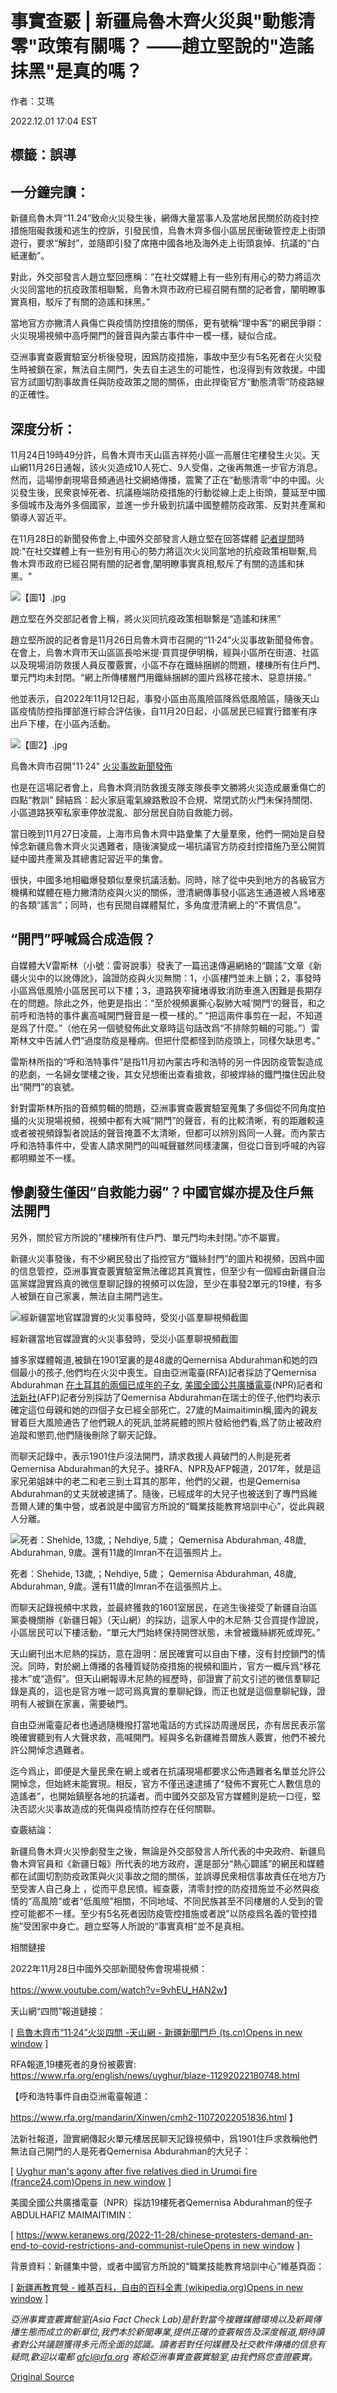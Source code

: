 # 事實查覈 | 新疆烏魯木齊火災與"動態清零"政策有關嗎？ ——趙立堅說的"造謠抹黑"是真的嗎？

作者：艾瑪

2022.12.01 17:04 EST

## 標籤：誤導

## 一分鐘完讀：

新疆烏魯木齊“11.24”致命火災發生後，網傳大量當事人及當地居民關於防疫封控措施阻礙救援和逃生的控訴，引發民憤，烏魯木齊多個小區居民衝破管控走上街頭遊行，要求“解封”，並隨即引發了席捲中國各地及海外走上街頭哀悼、抗議的“白紙運動”。

對此，外交部發言人趙立堅回應稱：“在社交媒體上有一些別有用心的勢力將這次火災同當地的抗疫政策相聯繫，烏魯木齊市政府已經召開有關的記者會，闡明瞭事實真相，駁斥了有關的造謠和抹黑。”

當地官方亦撇清人員傷亡與疫情防控措施的關係，更有號稱“理中客”的網民爭辯：火災現場視頻中高呼開門的聲音與內蒙古事件中一模一樣，疑似合成。

亞洲事實查覈實驗室分析後發現，因爲防疫措施，事故中至少有5名死者在火災發生時被鎖在家，無法自主開門，失去自主逃生的可能性，也沒得到有效救援。中國官方試圖切割事故責任與防疫政策之間的關係，由此捍衛官方“動態清零”防疫路線的正確性。

## 深度分析：

11月24日19時49分許，烏魯木齊市天山區吉祥苑小區一高層住宅樓發生火災。天山網11月26日通報，該火災造成10人死亡、9人受傷，之後再無進一步官方消息。然而，這場慘劇現場音頻通過社交網絡傳播，震驚了正在“動態清零”中的中國。火災發生後，民衆哀悼死者、抗議極端防疫措施的行動從線上走上街頭，蔓延至中國多個城市及海外多個國家，並進一步升級到抗議中國整體防疫政策、反對共產黨和領導人習近平。

在11月28日的新聞發佈會上,中國外交部發言人趙立堅在回答媒體 [記者提問](https://www.youtube.com/watch?v=9vhEU_HAN2w)時說:"在社交媒體上有一些別有用心的勢力將這次火災同當地的抗疫政策相聯繫,烏魯木齊市政府已經召開有關的記者會,闡明瞭事實真相,駁斥了有關的造謠和抹黑。"

![【圖1】.jpg](images/X6JK3AYBQADYLAKIOYMFMAMMJI.jpg)

趙立堅在外交部記者會上稱，將火災同抗疫政策相聯繫是“造謠和抹黑”

趙立堅所說的記者會是11月26日烏魯木齊市召開的“11·24”火災事故新聞發佈會。在會上，烏魯木齊市天山區區長哈米提·買買提伊明稱，經與小區所在街道、社區以及現場消防救援人員反覆覈實，小區不存在鐵絲捆綁的問題，樓棟所有住戶門、單元門均未封閉。“網上所傳樓層門用鐵絲捆綁的圖片爲移花接木、惡意拼接。”

他並表示，自2022年11月12日起，事發小區由高風險區降爲低風險區，隨後天山區疫情防控指揮部進行綜合評估後，自11月20日起，小區居民已經實行錯峯有序出戶下樓，在小區內活動。

![【圖2】.jpg](images/EHYQQ24K3D4JTWBEBUTUWSUIL4.jpg)

烏魯木齊市召開"11·24" [火災事故新聞發佈](http://www.news.cn/local/2022-11/26/c_1129161343.htm)

也是在這場記者會上，烏魯木齊消防救援支隊支隊長李文勝將火災造成嚴重傷亡的四點“教訓” 歸結爲：起火家庭電氣線路敷設不合規、常閉式防火門未保持關閉、小區道路狹窄私家車停放混亂、部分居民自防自救能力弱。

當日晚到11月27日凌晨，上海市烏魯木齊中路彙集了大量羣衆，他們一開始是自發悼念新疆烏魯木齊火災遇難者，隨後演變成一場抗議官方防疫封控措施乃至公開質疑中國共產黨及其總書記習近平的集會。

很快，中國多地相繼爆發類似羣衆抗議活動。同時，除了從中央到地方的各級官方機構和媒體在極力撇清防疫與火災的關係，澄清網傳事發小區逃生通道被人爲堵塞的各類“謠言”；同時，也有民間自媒體幫忙，多角度澄清網上的“不實信息”。

## “開門”呼喊爲合成造假？

自媒體大V雷斯林（小號：雷哥說事）發表了一篇迅速傳遍網絡的“闢謠”文章《新疆火災中的以訛傳訛》，論證防疫與火災無關：1，小區樓門並未上鎖；2，事發時小區爲低風險小區居民可以下樓；3，道路狹窄擁堵導致消防車進入困難是長期存在的問題。除此之外，他更是指出：“至於視頻裏撕心裂肺大喊‘開門‘的聲音，和之前呼和浩特的事件裏高喊開門聲音是一模一樣的。” “把這兩件事剪在一起，不知道是爲了什麼。”（他在另一個號發佈此文章時這句話改爲“不排除剪輯的可能。”）雷斯林文中告誡人們“過度防疫是種病。但把什麼都怪到防疫頭上，同樣欠缺思考。”

雷斯林所指的“呼和浩特事件”是指11月初內蒙古呼和浩特的另一件因防疫管製造成的悲劇，一名婦女墜樓之後，其女兒想衝出查看搶救，卻被焊絲的鐵門擋住因此發出“開門”的哀號。

針對雷斯林所指的音頻剪輯的問題，亞洲事實查覈實驗室蒐集了多個從不同角度拍攝的火災現場視頻，視頻中都有大喊“開門”的聲音，有的比較清晰，有的距離較遠或者被視頻錄製者說話的聲音掩蓋不太清晰，但都可以辨別爲同一人聲。而內蒙古呼和浩特事件中，受害人請求開門的叫喊聲雖然同樣淒厲，但從口音到呼喊的內容都明顯並不一樣。

## 慘劇發生僅因“自救能力弱”？中國官媒亦提及住戶無法開門

另外，關於官方所說的“樓棟所有住戶門、單元門均未封閉。”亦不屬實。

新疆火災事發後，有不少網民發出了指控官方“鐵絲封門”的圖片和視頻，因爲中國的信息管控，亞洲事實查覈實驗室無法確認其真實性，但至少有一個經由新疆自治區黨媒證實爲真的微信羣聊記錄的視頻可以佐證，至少在事發2單元的19樓，有多人被鎖在自己家裏，無法自主開門逃生。

![經新疆當地官媒證實的火災事發時，受災小區羣聊視頻截圖](images/PGYR77U5YCZAROULQT5F2ZSIIE.jpg)

經新疆當地官媒證實的火災事發時，受災小區羣聊視頻截圖

據多家媒體報道,被鎖在1901室裏的是48歲的Qemernisa Abdurahman和她的四個最小的孩子,他們均在火災中喪生。自由亞洲電臺(RFA)記者採訪了Qemernisa Abdurahman [在土耳其的兩個已成年的子女](https://www.rfa.org/english/news/uyghur/blaze-11292022180748.html), [美國全國公共廣播電臺](https://www.keranews.org/2022-11-28/chinese-protesters-demand-an-end-to-covid-restrictions-and-communist-rule)(NPR)記者和 [法新社](https://www.france24.com/en/live-news/20221128-uyghur-man-s-agony-after-five-relatives-died-in-urumqi-fire)(AFP)記者分別採訪了Qemernisa Abdurahman在瑞士的侄子,他們均表示確定這位母親和她的四個子女已經全部死亡。27歲的Maimaitimin稱,國內的親友冒着巨大風險通告了他們親人的死訊,並將屍體的照片發給他們看,爲了防止被政府追蹤和懲罰,他們隨後刪除了聊天記錄。

而聊天記錄中，表示1901住戶沒法開門，請求救援人員破門的人則是死者Qemernisa Abdurahman的大兒子。據RFA、NPR及AFP報道，2017年，就是這家兄弟姐妹中的老二和老三到土耳其的那年，他們的父親，也是Qemernisa Abdurahman的丈夫就被逮捕了。隨後，已經成年的大兒子也被送到了專門爲維吾爾人建的集中營，或者說是中國官方所說的“職業技能教育培訓中心”，從此與親人分離。

![死者：Shehide, 13歲,；Nehdiye, 5歲； Qemernisa Abdurahman, 48歲, Abdurahman, 9歲。還有11歲的Imran不在這張照片上。](images/BXDACWVFXUK2ECKXLT5MJ5WDGY.jpg)

死者：Shehide, 13歲,；Nehdiye, 5歲； Qemernisa Abdurahman, 48歲, Abdurahman, 9歲。還有11歲的Imran不在這張照片上。

而聊天記錄視頻中求救，並最終獲救的1601室居民，在逃生後接受了新疆自治區黨委機關辦《新疆日報》（天山網）的採訪，這家人中的木尼熱·艾合買提作證說，小區居民可以下樓活動，“單元大門始終保持開啓狀態，未曾被鐵絲綁死或焊死。”

天山網刊出木尼熱的採訪，意在證明：居民確實可以自由下樓，沒有封控鎖門的情況。同時，對於網上傳播的各種質疑防疫措施的視頻和圖片，官方一概斥爲“移花接木”或“造假”。但天山網報導木尼熱的經歷時，卻證實了前文引述的微信羣聊記錄是真的，這也是官方唯一認可爲真實的羣聊紀錄，而正也就是這個羣聊紀錄，證明有人被鎖在家裏，需要破門。

自由亞洲電臺記者也通過隨機撥打當地電話的方式採訪周邊居民，亦有居民表示當晚確實聽到有人大聲求救，高喊開門。經與多名新疆維吾爾族人覈實，他們不被允許公開悼念遇難者。

迄今爲止，即便是大量民衆在網上或者在抗議現場都要求公佈遇難者名單並允許公開悼念，但始終未能實現。相反，官方不僅迅速逮捕了“發佈不實死亡人數信息的造謠者”，也開始鎮壓各地的抗議者。而中國外交部及官方媒體則是統一口徑，堅決否認火災事故造成的死傷與疫情防控存在任何關聯。

查覈結論：

新疆烏魯木齊火災慘劇發生之後，無論是外交部發言人所代表的中央政府、新疆烏魯木齊官員和《新疆日報》所代表的地方政府，還是部分“熱心闢謠”的網民和媒體都在試圖切割防疫政策與火災事故之間的關係，並誤導民衆相信事故責任在地方乃至受害人自己身上 ，從而平息民憤。經查覈，清零封控的防疫措施並不必然與疫情的“高風險”或者“低風險”相關，不同地域、不同民族甚至不同樓層的人受到的管控可能都不一樣。至少有5名死者因防疫管控措施或者說”以防疫爲名義的管控措施”受困家中身亡。趙立堅等人所說的“事實真相”並不是真相。

相關鏈接

2022年11月28日中國外交部新聞發佈會現場視頻：

<https://www.youtube.com/watch?v=9vhEU_HAN2w>】

天山網“四問”報道鏈接：

[ [烏魯木齊市“11·24”火災四問 -天山網 - 新疆新聞門戶 (ts.cn)Opens in new window](https://www.ts.cn/xwzx/shxw/202211/t20221126_10270531.shtml) ]

RFA報道,19樓死者的身份被覈實: <https://www.rfa.org/english/news/uyghur/blaze-11292022180748.html>

【呼和浩特事件自由亞洲電臺報道：

<https://www.rfa.org/mandarin/Xinwen/cmh2-11072022051836.html> 】

法新社報道，證實網傳起火單元樓居民聊天記錄視頻中，爲1901住戶求救稱他們無法自己開門的人是死者Qemernisa Abdurahman的大兒子：

[ [Uyghur man's agony after five relatives died in Urumqi fire (france24.com)Opens in new window](https://www.france24.com/en/live-news/20221128-uyghur-man-s-agony-after-five-relatives-died-in-urumqi-fire) ]

美國全國公共廣播電臺（NPR）採訪19樓死者Qemernisa Abdurahman的侄子ABDULHAFIZ MAIMAITIMIN：

[ [https://www.keranews.org/2022-11-28/chinese-protesters-demand-an-end-to-covid-restrictions-and-communist-ruleOpens in new window](https://www.keranews.org/2022-11-28/chinese-protesters-demand-an-end-to-covid-restrictions-and-communist-rule) ]

背景資料：新疆集中營，或者中國官方所說的“職業技能教育培訓中心”維基頁面：

[ [新疆再教育營 - 維基百科，自由的百科全書 (wikipedia.org)Opens in new window](https://zh.wikipedia.org/wiki/%E6%96%B0%E7%96%86%E5%86%8D%E6%95%99%E8%82%B2%E7%87%9F) ]

*亞洲事實查覈實驗室(Asia Fact Check Lab)是針對當今複雜媒體環境以及新興傳播生態而成立的新單位,我們本於新聞專業,提供正確的查覈報告及深度報道,期待讀者對公共議題獲得多元而全面的認識。讀者若對任何媒體及社交軟件傳播的信息有疑問,歡迎以電郵*  [*afcl@rfa.org*](mailto:afcl@rfa.org)  *寄給亞洲事實查覈實驗室,由我們爲您查證覈實。*



[Original Source](https://www.rfa.org/mandarin/shishi-hecha/hc-12012022164714.html)